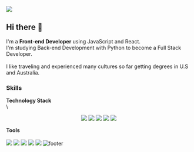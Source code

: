 <img src="https://capsule-render.vercel.app/api?type=waving&color=timeAuto&height=300&section=header&text=About%20Me&desc=Front-end%20Developer&animation=twinkling&fontSize=70&fontAlignY=45" />

## Hi there 👋 
I'm a **Front-end Developer** using JavaScript and React. \
I'm studying Back-end Development with Python to become a Full Stack Developer. \
\
I like traveling and experienced many cultures so far getting degrees in U.S and Australia. 
### Skills
**Technology Stack**\
\
<div align="center">
<img src="https://img.shields.io/badge/JavaScript-F7DF1E?style=flat-square&logo=JavaScript&logoColor=black"/> <img src="https://img.shields.io/badge/React-61DAFB?style=flat- square&logo=React&logoColor=blue"/> <img src="https://img.shields.io/badge/Python-3776AB?style=flat-square&logo=Python&logoColor=white"/> <img src="https://img.shields.io/badge/ReactNative-61DAFB?style=flat-square&logo=React&logoColor=blueviolet"/> <img src="https://img.shields.io/badge/CSharp-239120?style=flat-square&logo=CSharp&logoColor=white"/>
</div>

**Tools**\
\
<img src="https://img.shields.io/badge/Git-F05032?style=flat-square&logo=Git&logoColor=white"/> <img src="https://img.shields.io/badge/VisualStudio-007ACC?style=flat-square&logo=VisualStudio&logoColor=white"/> <img src="https://img.shields.io/badge/Slack-4A154B?style=flat-square&logo=Slack&logoColor=white"/> <img src="https://img.shields.io/badge/MicrosoftTeams-6264A7?style=flat-square&logo=MicrosoftTeams&logoColor=white"/> <img src="https://img.shields.io/badge/Trello-0052CC?style=flat-square&logo=Trello&logoColor=white"/>
![footer](https://capsule-render.vercel.app/api?section=footer&type=waving&color=timeAuto&)
